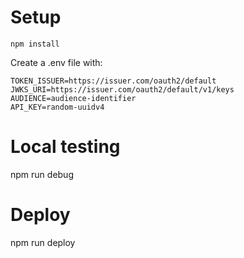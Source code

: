 # Setup
```
npm install
```

Create a .env file with:
```
TOKEN_ISSUER=https://issuer.com/oauth2/default
JWKS_URI=https://issuer.com/oauth2/default/v1/keys
AUDIENCE=audience-identifier
API_KEY=random-uuidv4
```

# Local testing
npm run debug


# Deploy
npm run deploy
